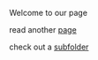 Welcome to our page

read another <a href="page.html">page</a>

check out a <a href="subfolder">subfolder</a>